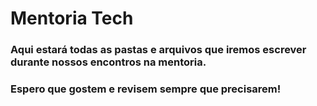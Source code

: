 # Mentoria Tech
### Aqui estará todas as pastas e arquivos que iremos escrever durante nossos encontros na mentoria.

### Espero que gostem e revisem sempre que precisarem!
